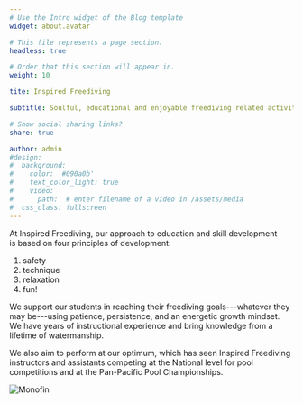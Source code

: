 ```yaml
---
# Use the Intro widget of the Blog template
widget: about.avatar

# This file represents a page section.
headless: true

# Order that this section will appear in.
weight: 10

tite: Inspired Freediving

subtitle: Soulful, educational and enjoyable freediving related activities, training and experiences aiming to holistically develop FREEdiving abilities.

# Show social sharing links?
share: true

author: admin
#design:
#  background:
#    color: '#090a0b'
#    text_color_light: true
#    video:
#      path:  # enter filename of a video in /assets/media
#  css_class: fullscreen
---
```


<div style="text-align: left">

At Inspired Freediving, our approach to education and skill development<br>
is based on four principles of development:
1. safety
2. technique
2. relaxation
4. fun!

We support our students in reaching their freediving goals---whatever they may be---using patience, persistence, and an energetic growth mindset.
We have years of instructional experience and bring knowledge from a lifetime of watermanship.

We also aim to perform at our optimum, which has seen Inspired Freediving instructors and assistants competing at the National level for pool competitions and at the Pan-Pacific Pool Championships.


![Monofin](monofin.jpg)

</div>
